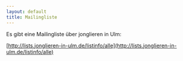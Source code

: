 ```yaml
---
layout: default
title: Mailingliste
---
```


Es gibt eine Mailingliste über jonglieren in Ulm:

[http://lists.jonglieren-in-ulm.de/listinfo/alle](http://lists.jonglieren-in-ulm.de/listinfo/alle)

